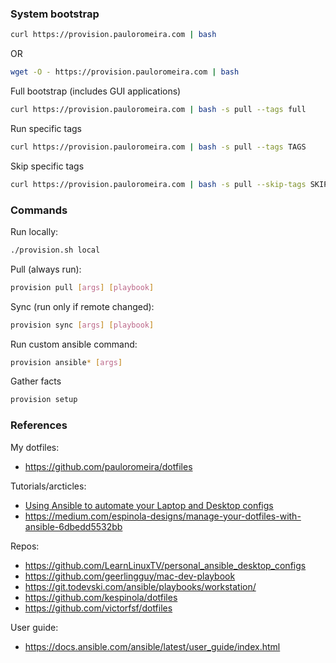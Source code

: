 ### System bootstrap
```sh
curl https://provision.pauloromeira.com | bash
```
OR
```sh
wget -O - https://provision.pauloromeira.com | bash
```

Full bootstrap (includes GUI applications)
```sh
curl https://provision.pauloromeira.com | bash -s pull --tags full
```

Run specific tags
```sh
curl https://provision.pauloromeira.com | bash -s pull --tags TAGS
```

Skip specific tags
```sh
curl https://provision.pauloromeira.com | bash -s pull --skip-tags SKIP_TAGS
```

### Commands
Run locally:
```sh
./provision.sh local
```

Pull (always run):
```sh
provision pull [args] [playbook]
```

Sync (run only if remote changed):
```sh
provision sync [args] [playbook]
```

Run custom ansible command:
```sh
provision ansible* [args]
```

Gather facts
```sh
provision setup
```

### References
My dotfiles:
  - https://github.com/pauloromeira/dotfiles

Tutorials/arcticles:
  - [Using Ansible to automate your Laptop and Desktop configs](https://www.youtube.com/watch?v=gIDywsGBqf4)
  - https://medium.com/espinola-designs/manage-your-dotfiles-with-ansible-6dbedd5532bb

Repos:
  - https://github.com/LearnLinuxTV/personal_ansible_desktop_configs
  - https://github.com/geerlingguy/mac-dev-playbook
  - https://git.todevski.com/ansible/playbooks/workstation/
  - https://github.com/kespinola/dotfiles
  - https://github.com/victorfsf/dotfiles

User guide:
  - https://docs.ansible.com/ansible/latest/user_guide/index.html
